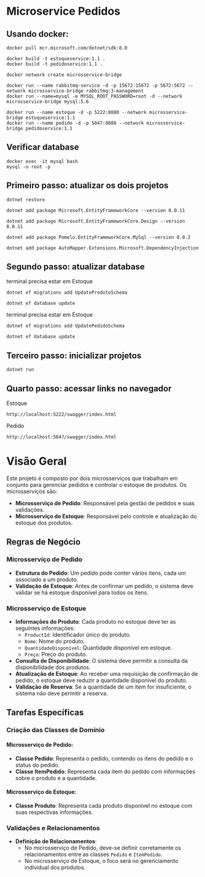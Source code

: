 # Microservice Pedidos

## Usando docker:
```
docker pull mcr.microsoft.com/dotnet/sdk:8.0

docker build -t estoqueservice:1.1 .
docker build -t pedidoservice:1.1 .

docker network create microsservice-bridge

docker run --name rabbitmq-service -d -p 15672:15672 -p 5672:5672 --network microsservice-bridge rabbitmq:3-management
docker run --name=mysql -e MYSQL_ROOT_PASSWORD=root -d --network microsservice-bridge mysql:5.6

docker run --name estoque -d -p 5222:8080 --network microsservice-bridge estoqueservice:1.1
docker run --name pedido -d -p 5047:8080 --network microsservice-bridge pedidoservice:1.1
```

## Verificar database
```
docker exec -it mysql bash
mysql -u root -p
```

## Primeiro passo: atualizar os dois projetos
``` 
dotnet restore
```


```
dotnet add package Microsoft.EntityFrameworkCore --version 8.0.11
```
```
dotnet add package Microsoft.EntityFrameworkCore.Design --version 8.0.11
```
```
dotnet add package Pomelo.EntityFrameworkCore.MySql --version 8.0.2
```
```
dotnet add package AutoMapper.Extensions.Microsoft.DependencyInjection
```

## Segundo passo: atualizar database
terminal precisa estar em Estoque
```
dotnet ef migrations add UpdateProdutoSchema 
```
```
dotnet ef database update  
```
terminal precisa estar em Estoque
```
dotnet ef migrations add UpdatePedidoSchema 
```
```
dotnet ef database update  
```


## Terceiro passo: inicializar projetos
```
dotnet run
```

## Quarto passo: acessar links no navegador
Estoque
```
http://localhost:5222/swagger/index.html
```

Pedido
```
http://localhost:5047/swagger/index.html
```

# Visão Geral

Este projeto é composto por dois microsserviços que trabalham em conjunto para gerenciar pedidos e controlar o estoque de produtos. Os microsserviços são:

- **Microsserviço de Pedido**: Responsável pela gestão de pedidos e suas validações.
- **Microsserviço de Estoque**: Responsável pelo controle e atualização do estoque dos produtos.

## Regras de Negócio

### Microsserviço de Pedido

- **Estrutura do Pedido**: Um pedido pode conter vários itens, cada um associado a um produto.
- **Validação de Estoque**: Antes de confirmar um pedido, o sistema deve validar se há estoque disponível para todos os itens.

### Microsserviço de Estoque

- **Informações do Produto**: Cada produto no estoque deve ter as seguintes informações:
  - `ProductId`: Identificador único do produto.
  - `Nome`: Nome do produto.
  - `QuantidadeDisponivel`: Quantidade disponível em estoque.
  - `Preço`: Preço do produto.
- **Consulta de Disponibilidade**: O sistema deve permitir a consulta da disponibilidade dos produtos.
- **Atualização de Estoque**: Ao receber uma requisição de confirmação de pedido, o estoque deve reduzir a quantidade disponível do produto.
- **Validação de Reserva**: Se a quantidade de um item for insuficiente, o sistema não deve permitir a reserva.

## Tarefas Específicas

### Criação das Classes de Domínio

#### Microsserviço de Pedido:

- **Classe Pedido**: Representa o pedido, contendo os itens do pedido e o status do pedido.
- **Classe ItemPedido**: Representa cada item do pedido com informações sobre o produto e a quantidade.

#### Microsserviço de Estoque:

- **Classe Produto**: Representa cada produto disponível no estoque com suas respectivas informações.

### Validações e Relacionamentos

- **Definição de Relacionamentos**:
  - No microsserviço de Pedido, deve-se definir corretamente os relacionamentos entre as classes `Pedido` e `ItemPedido`.
  - No microsserviço de Estoque, o foco será no gerenciamento individual dos produtos.
